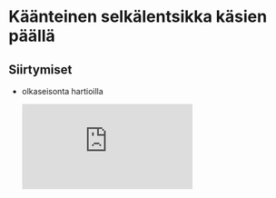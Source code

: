# Käänteinen selkälentsikka käsien päällä

## Siirtymiset

- olkaseisonta hartioilla

  <iframe src="https://www.youtube.com/embed/H7sWdnofGMI?start=6&end=25" frameborder="0" allowfullscreen></iframe>
